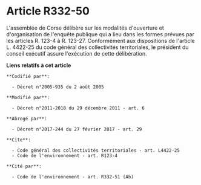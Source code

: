 # Article R332-50

L'assemblée de Corse délibère sur les modalités d'ouverture et d'organisation de l'enquête publique qui a lieu dans les
formes prévues par les articles R. 123-4 à R. 123-27. Conformément aux dispositions de l'article L. 4422-25 du code général
des collectivités territoriales, le président du conseil exécutif assure l'exécution de cette délibération.

**Liens relatifs à cet article**

	**Codifié par**:

	  - Décret n°2005-935 du 2 août 2005

	**Modifié par**:

	  - Décret n°2011-2018 du 29 décembre 2011 - art. 6

	**Abrogé par**:

	  - Décret n°2017-244 du 27 février 2017 - art. 29

	**Cite**:

	  - Code général des collectivités territoriales - art. L4422-25
	  - Code de l'environnement - art. R123-4

	**Cité par**:

	  - Code de l'environnement - art. R332-51 (Ab)
